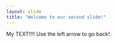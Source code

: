 ```yaml
---
layout: slide
title: "Welcome to our second slide!"
---
```

My TEXT!!!!
Use the left arrow to go back!
